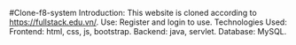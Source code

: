 #Clone-f8-system
Introduction: This website is cloned according to https://fullstack.edu.vn/. 
Use: Register and login to use.
Technologies Used:
Frontend: html, css, js, bootstrap.
Backend: java, servlet.
Database: MySQL.
